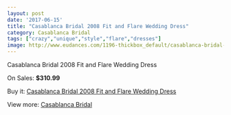 ```yaml
---
layout: post
date: '2017-06-15'
title: "Casablanca Bridal 2008 Fit and Flare Wedding Dress"
category: Casablanca Bridal
tags: ["crazy","unique","style","flare","dresses"]
image: http://www.eudances.com/1196-thickbox_default/casablanca-bridal-2008-fit-and-flare-wedding-dress.jpg
---
```

Casablanca Bridal 2008 Fit and Flare Wedding Dress

On Sales: **$310.99**
<a href="https://www.eudances.com/en/casablanca-bridal/425-casablanca-bridal-2008-fit-and-flare-wedding-dress.html"><amp-img layout="responsive" width="600" height="600" src="//www.eudances.com/1196-thickbox_default/casablanca-bridal-2008-fit-and-flare-wedding-dress.jpg" alt="Casablanca Bridal 2008 Fit and Flare Wedding Dress 0" /></a>
<a href="https://www.eudances.com/en/casablanca-bridal/425-casablanca-bridal-2008-fit-and-flare-wedding-dress.html"><amp-img layout="responsive" width="600" height="600" src="//www.eudances.com/1198-thickbox_default/casablanca-bridal-2008-fit-and-flare-wedding-dress.jpg" alt="Casablanca Bridal 2008 Fit and Flare Wedding Dress 1" /></a>
<a href="https://www.eudances.com/en/casablanca-bridal/425-casablanca-bridal-2008-fit-and-flare-wedding-dress.html"><amp-img layout="responsive" width="600" height="600" src="//www.eudances.com/1197-thickbox_default/casablanca-bridal-2008-fit-and-flare-wedding-dress.jpg" alt="Casablanca Bridal 2008 Fit and Flare Wedding Dress 2" /></a>

Buy it: [Casablanca Bridal 2008 Fit and Flare Wedding Dress](https://www.eudances.com/en/casablanca-bridal/425-casablanca-bridal-2008-fit-and-flare-wedding-dress.html "Casablanca Bridal 2008 Fit and Flare Wedding Dress")

View more: [Casablanca Bridal](https://www.eudances.com/en/4-casablanca-bridal "Casablanca Bridal")